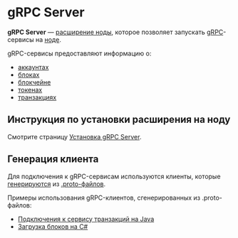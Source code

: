 # gRPC Server

**gRPC Server** — [расширение ноды](/waves-node/extensions.md), которое позволяет запускать [gRPC](https://en.wikipedia.org/wiki/GRPC)-сервисы на [ноде](/blockchain/node.md).

gRPC-сервисы предоставляют информацию о:

* [аккаунтах](/blockchain/account.md)
* [блоках](/blockchain/block.md)
* [блокчейне](/blockchain/blockchain.md)
* [токенах](/blockchain/token.md)
* [транзакциях](/blockchain/transaction.md)

## Инструкция по установки расширения на ноду

Смотрите страницу [Установка gRPC Server](/waves-node/extensions/grpc-server/grpc-server-installation.md).

## Генерация клиента

Для подключения к gRPC-сервисам используются клиенты, которые [генерируются](https://grpc.io/docs/tutorials/) из [.proto-файлов](https://github.com/wavesplatform/Waves/tree/master/grpc-server/src/main/protobuf).

Примеры использования gRPC-клиентов, сгенерированных из .proto-файлов:

* [Подключения к сервису транзакций на Java](https://github.com/wavesplatform/WavesJ/blob/master/examples/src/main/java/GRPCTest.java)
* [Загрузка блоков на C#](https://github.com/wavesplatform/WavesCS/blob/master/WavesCSTests/ProtobufTest.cs)
